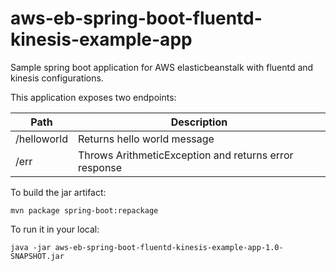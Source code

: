 # aws-eb-spring-boot-fluentd-kinesis-example-app
Sample spring boot application for AWS elasticbeanstalk with fluentd and kinesis configurations.

This application exposes two endpoints:

|Path|Description|
|---|---|
|/helloworld|Returns hello world message|
|/err|Throws ArithmeticException and returns error response|

To build the jar artifact:

```
mvn package spring-boot:repackage
```

To run it in your local:

```
java -jar aws-eb-spring-boot-fluentd-kinesis-example-app-1.0-SNAPSHOT.jar
```